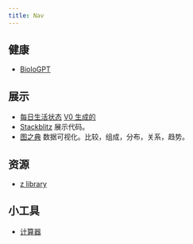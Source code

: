 ```yaml
---
title: Nav
---
```


## 健康
* [BioloGPT](https://biologpt.com/)

## 展示
* [每日生活状态](https://claude.site/artifacts/2b936ab6-063d-4e41-b20c-d804d11710b9) [V0 生成的](https://v0.build/K5WWEh9)
* [Stackblitz](https://stackblitz.com/) 展示代码。
* [图之典](http://tuzhidian.com/) 数据可视化。比较，组成，分布，关系，趋势。

## 资源
* [z library](https://z-lib.io/)

## 小工具
* [计算器](https://v0.build/suxRd03)
